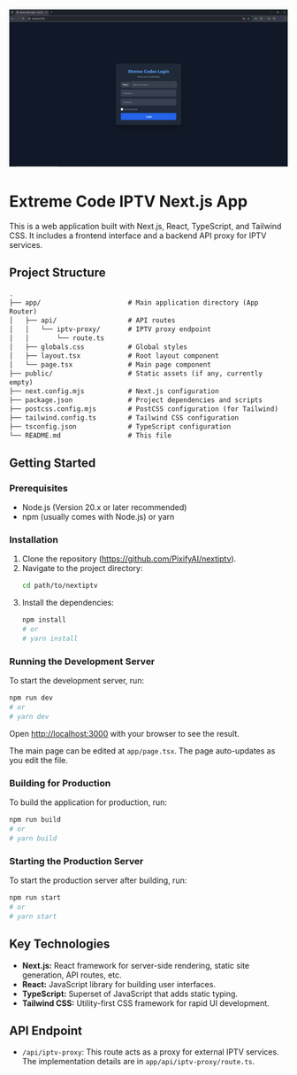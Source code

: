 # <img src="image.png" alt="HTML IPTV Logo" width="800">

# Extreme Code IPTV Next.js App

This is a web application built with Next.js, React, TypeScript, and Tailwind CSS. It includes a frontend interface and a backend API proxy for IPTV services.

## Project Structure

```
.
├── app/                      # Main application directory (App Router)
│   ├── api/                  # API routes
│   │   └── iptv-proxy/       # IPTV proxy endpoint
│   │       └── route.ts
│   ├── globals.css           # Global styles
│   ├── layout.tsx            # Root layout component
│   └── page.tsx              # Main page component
├── public/                   # Static assets (if any, currently empty)
├── next.config.mjs           # Next.js configuration
├── package.json              # Project dependencies and scripts
├── postcss.config.mjs        # PostCSS configuration (for Tailwind)
├── tailwind.config.ts        # Tailwind CSS configuration
├── tsconfig.json             # TypeScript configuration
└── README.md                 # This file
```

## Getting Started

### Prerequisites

*   Node.js (Version 20.x or later recommended)
*   npm (usually comes with Node.js) or yarn

### Installation

1.  Clone the repository (https://github.com/PixifyAI/nextiptv).
2.  Navigate to the project directory:
    ```bash
    cd path/to/nextiptv
    ```
3.  Install the dependencies:
    ```bash
    npm install
    # or
    # yarn install
    ```

### Running the Development Server

To start the development server, run:

```bash
npm run dev
# or
# yarn dev
```

Open [http://localhost:3000](http://localhost:3000) with your browser to see the result.

The main page can be edited at `app/page.tsx`. The page auto-updates as you edit the file.

### Building for Production

To build the application for production, run:

```bash
npm run build
# or
# yarn build
```

### Starting the Production Server

To start the production server after building, run:

```bash
npm run start
# or
# yarn start
```

## Key Technologies

*   **Next.js:** React framework for server-side rendering, static site generation, API routes, etc.
*   **React:** JavaScript library for building user interfaces.
*   **TypeScript:** Superset of JavaScript that adds static typing.
*   **Tailwind CSS:** Utility-first CSS framework for rapid UI development.

## API Endpoint

*   `/api/iptv-proxy`: This route acts as a proxy for external IPTV services. The implementation details are in `app/api/iptv-proxy/route.ts`.
